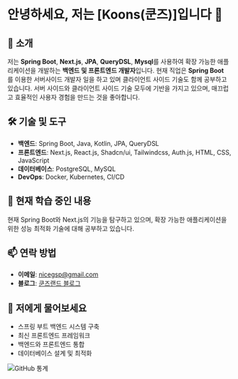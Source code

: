 # 안녕하세요, 저는 [Koons(쿤즈)]입니다 👋

## 🚀 소개
저는 **Spring Boot**, **Next.js**, **JPA**, **QueryDSL**, **Mysql**를 사용하여 확장 가능한 애플리케이션을 개발하는 **백엔드 및 프론트엔드 개발자**입니다.
현재 직업은 **Spring Boot** 를 이용한 서버사이드 개발자 일을 하고 있며 클라이언트 사이드 기술도 함께 공부하고 있습니다.
서버 사이드와 클라이언트 사이드 기술 모두에 기반을 가지고 있으며, 매끄럽고 효율적인 사용자 경험을 만드는 것을 좋아합니다.

## 🛠 기술 및 도구
- **백엔드**: Spring Boot, Java, Kotlin, JPA, QueryDSL
- **프론트엔드**: Next.js, React.js, Shadcn/ui, Tailwindcss, Auth.js, HTML, CSS, JavaScript
- **데이터베이스**: PostgreSQL, MySQL
- **DevOps**: Docker, Kubernetes, CI/CD

## 🌱 현재 학습 중인 내용
현재 Spring Boot와 Next.js의 기능을 탐구하고 있으며, 확장 가능한 애플리케이션을 위한 성능 최적화 기술에 대해 공부하고 있습니다.

## 📫 연락 방법
- **이메일**: [nicegsp@gmail.com](mailto:nicegspl@gmail.com)
- **블로그**: [쿤즈랜드 블로그](https://koonsland.tistory.com)

## 💬 저에게 물어보세요
- 스프링 부트 백엔드 시스템 구축
- 최신 프론트엔드 프레임워크
- 백엔드와 프론트엔드 통합
- 데이터베이스 설계 및 최적화

![GitHub 통계](https://github-readme-stats.vercel.app/api?username=koonsland&show_icons=true&theme=radical)
